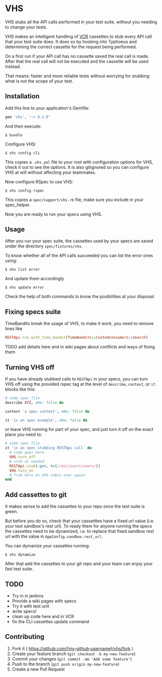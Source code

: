 # VHS

VHS stubs all the API calls performed in your test suite, without you needing
to change your tests.

VHS makes an intelligent handling of
[VCR](https://source.xing.com/joaquin-rivera/vcr) cassettes to
stub every API call that your test suite does. It
does so by hooking into Typhoeus and determining the correct
cassette for the request being performed.

On a first run if your API call has no cassette saved the real
call is made. After that the real call will not be executed and
the cassette will be used instead.

That means: faster and more reliable tests without worrying for
stubbing what is not the scope of your test.

## Installation

Add this line to your application's Gemfile:

```ruby
gem 'vhs', '~> 0.1.0'
```

And then execute:

    $ bundle

Configure VHS:

    $ vhs config cli

This copies a `.vhs.yml` file to your root with configuration options for VHS,
check it out to see the options. It is also gitignored so you can configure VHS
at will without affecting your teammates.

Now configure RSpec to use VHS:

    $ vhs config rspec

This copies a `spec/support/vhs.rb` file, make sure you include in your spec_helper.

Now you are ready to run your specs using VHS.

## Usage

After you run your spec suite, the cassettes used by your specs are saved under
the directory `spec/fixtures/vhs`.

To know whether all of the API calls succeeded you can list the error ones using:

    $ vhs list error

And update them accordingly

    $ vhs update error

Check the help of both commands to know the posibilities at your disposal.

## Fixing specs suite

TimeBandits break the usage of VHS, to make it work, you need to remove lines like

```ruby
RESTApi.run_with_time_bandit(TimeBandits::CustomConsumers::Search)
```

TODO add details here and in wiki pages about conflicts and ways of fixing them

## Turning VHS off

If you have already stubbed calls to `RESTApi` in your specs, you
can turn VHS off using the provided rspec tag at the level of `describe`,
`context`, or `it` blocks like this:

```ruby
# some spec file
describe XYZ, vhs: false do

context 'a spec context', vhs: false do

it 'is an spec example', vhs: false do
```

or leave VHS running for part of your spec, and just turn it off on the exact
place you need to:

```ruby
# some spec file
it 'is an spec stubbing RESTApi call' do
  # code goes here
  VHS.turn_off
  # stub as needed
  RESTApi.stub(:get, %r{/rest/users/users/})
  VHS.turn_on
  # from here on VHS takes over again
end
```

## Add cassettes to git

It makes sense to add the cassettes to your repo once the test suite is green.

But before you do so, check that your cassetttes have a fixed url value (i.e.
your test sandbox's rest url).
To ready them for anyone running the specs the cassettes need to be dynamized,
i.e. to replace that fixed sandbox rest url with the value in
`AppConfig.sandbox.rest_url`.

You can dymanize your cassettes running:

    $ vhs dynamize

After that add the cassettes to your git repo and your team can enjoy your fast
test suite.

## TODO
- Try in in jenkins
- Provide a wiki pages with specs
- Try it with test unit
- write specs!
- clean up code here and in VCR
- fix the CLI cassettes update command

## Contributing

1. Fork it ( https://github.com/[my-github-username]/vhs/fork )
2. Create your feature branch (`git checkout -b my-new-feature`)
3. Commit your changes (`git commit -am 'Add some feature'`)
4. Push to the branch (`git push origin my-new-feature`)
5. Create a new Pull Request

